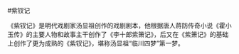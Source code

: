 #紫钗记 

《紫钗记》是明代戏剧家汤显祖创作的戏剧剧本，他根据唐人蒋防传奇小说《霍小玉传》的主要人物和故事主干创作了《李十郎紫箫记》，后又在《紫箫记》的基础上创作了更为成熟的《紫钗记》，堪称汤显祖“临川四梦”第一梦。
